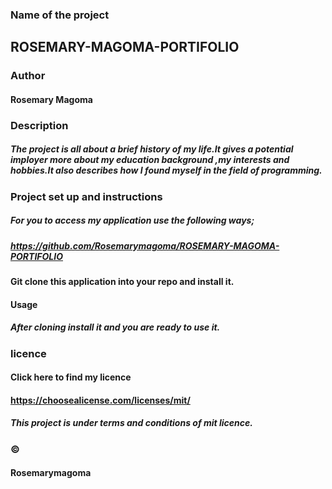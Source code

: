  ### Name of the project
## ROSEMARY-MAGOMA-PORTIFOLIO
### Author
#### Rosemary Magoma
### Description
##### The project is all about a brief history of my life.It gives a potential imployer more about my education background ,my interests and hobbies.It also describes how I found myself in the field of programming.

### Project set up and instructions
##### For you to access my application use the following ways;

##### https://github.com/Rosemarymagoma/ROSEMARY-MAGOMA-PORTIFOLIO
#### Git clone this application into your repo and install it.

#### Usage
##### After cloning install it and you are ready to use it.

### licence
#### Click here to find my licence

#### https://choosealicense.com/licenses/mit/
##### This project is under terms and conditions of mit licence.

### ©

#### Rosemarymagoma
